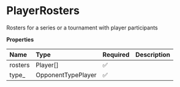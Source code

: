 # PlayerRosters

Rosters for a series or a tournament with player participants

**Properties**

| Name    | Type               | Required | Description |
| :------ | :----------------- | :------- | :---------- |
| rosters | Player[]           | ✅       |             |
| type\_  | OpponentTypePlayer | ✅       |             |
